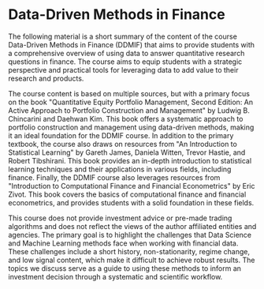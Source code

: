 # Data-Driven Methods in Finance

The following material is a short summary of the content of the course Data-Driven Methods in Finance (DDMIF) that aims to provide students with a comprehensive overview of using data to answer quantitative research questions in finance. The course aims to equip students with a strategic perspective and practical tools for leveraging data to add value to their research and products.

The course content is based on multiple sources, but with a primary focus on the book "Quantitative Equity Portfolio Management, Second Edition: An Active Approach to Portfolio Construction and Management" by Ludwig B. Chincarini and Daehwan Kim. This book offers a systematic approach to portfolio construction and management using data-driven methods, making it an ideal foundation for the DDMIF course.
In addition to the primary textbook, the course also draws on resources from "An Introduction to Statistical Learning" by Gareth James, Daniela Witten, Trevor Hastie, and Robert Tibshirani. This book provides an in-depth introduction to statistical learning techniques and their applications in various fields, including finance.
Finally, the DDMIF course also leverages resources from "Introduction to Computational Finance and Financial Econometrics" by Eric Zivot. This book covers the basics of computational finance and financial econometrics, and provides students with a solid foundation in these fields.

This course does not provide investment advice or pre-made trading algorithms and does not reflect the views of the author affiliated entities and agencies. The primary goal is to highlight the challenges that Data Science and Machine Learning methods face when working with financial data. These challenges include a short history, non-stationarity, regime change, and low signal content, which make it difficult to achieve robust results. The topics we discuss serve as a guide to using these methods to inform an investment decision through a systematic and scientific workflow.
